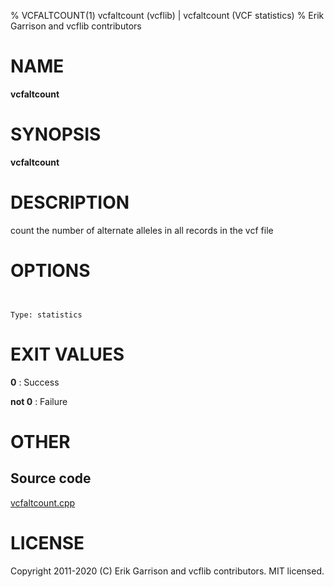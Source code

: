 % VCFALTCOUNT(1) vcfaltcount (vcflib) | vcfaltcount (VCF statistics)
% Erik Garrison and vcflib contributors

# NAME

**vcfaltcount**

# SYNOPSIS

**vcfaltcount** <vcf file>

# DESCRIPTION

count the number of alternate alleles in all records in the vcf file



# OPTIONS

```


Type: statistics

```





# EXIT VALUES

**0**
: Success

**not 0**
: Failure

# OTHER

## Source code

[vcfaltcount.cpp](https://github.com/vcflib/vcflib/blob/master/src/vcfaltcount.cpp)

# LICENSE

Copyright 2011-2020 (C) Erik Garrison and vcflib contributors. MIT licensed.

<!--
  Created with ./scripts/bin2md.rb scripts/bin2md-template.erb
-->
